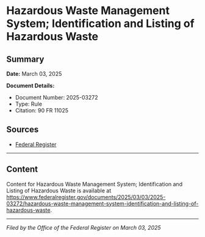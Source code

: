 # Hazardous Waste Management System; Identification and Listing of Hazardous Waste

## Summary

**Date:** March 03, 2025

**Document Details:**
- Document Number: 2025-03272
- Type: Rule
- Citation: 90 FR 11025

## Sources
- [Federal Register](https://www.federalregister.gov/documents/2025/03/03/2025-03272/hazardous-waste-management-system-identification-and-listing-of-hazardous-waste)

---

## Content

Content for Hazardous Waste Management System; Identification and Listing of Hazardous Waste is available at https://www.federalregister.gov/documents/2025/03/03/2025-03272/hazardous-waste-management-system-identification-and-listing-of-hazardous-waste.

---

*Filed by the Office of the Federal Register on March 03, 2025*
